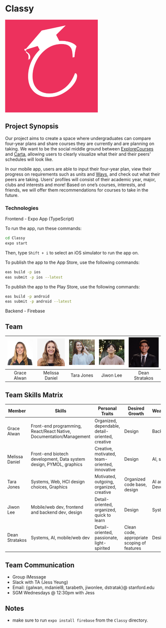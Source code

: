 # Classy
<img src=images/logo.png width=300 />

## Project Synopsis
Our project aims to create a space where undergraduates can compare four-year
plans and share courses they are currently and are planning on taking. We want
to be the social middle ground between
[ExploreCourses](https://explorecourses.stanford.edu) and
[Carta](https://carta-beta.stanford.edu), allowing users to clearly visualize
what their and their peers' schedules will look like. 

In our mobile app, users are able to input their four-year plan, view their
progress on requirements such as units and [Ways](https://ways.stanford.edu),
and check out what their peers are taking. Users' profiles will consist of their
academic year, major, clubs and interests and more! Based on one’s courses,
interests, and friends, we will offer them recommendations for courses to take
in the future.

### Technologies
Frontend - Expo App (TypeScript)

To run the app, run these commands:

```sh
cd Classy
expo start
```

Then, type `Shift + i` to select an iOS simulator to run the app on.

To publish the app to the App Store, use the following commands:

```sh
eas build -p ios
eas submit -p ios --latest
```

To publish the app to the Play Store, use the following commands:

```sh
eas build -p android
eas submit -p android --latest
```

Backend - Firebase

## Team
| <img src=images/grace.JPG width=160/> | <img src=images/mel.jpeg width=160/> | <img src=images/tara.jpeg width=160/> | <img src=images/jiwon.jpeg width=160/> | <img src=images/dean.jpg width=160/> |
| :---: | :---: | :---: | :---: | :---: |
| Grace Alwan | Melissa Daniel | Tara Jones | Jiwon Lee | Dean Stratakos |

## Team Skills Matrix
| Member | Skills | Personal Traits | Desired Growth | Weaknesses |
| --- | --- | --- | --- | --- |
| Grace Alwan | Front-end programming, React/React Native, Documentation/Management | Organized, dependable, detail-oriented, creative | Design | Backend |
| Melissa Daniel | Front-end biotech development, Data system design, PYMOL, graphics | Creative, motivated, team-oriented, innovative | Design | AI, systems |
| Tara Jones | Systems, Web, HCI design choices, Graphics | Motivated, outgoing, organized, creative | Organized code base, design | AI and App Development |
| Jiwon Lee | Mobile/web dev, frontend and backend dev, design | Detail-oriented, organized, quick to learn | Design | Systems, AI |
| Dean Stratakos | Systems, AI, mobile/web dev | Detail-oriented, passionate, light-spirited | Clean code, appropriate scoping of features | Design |

## Team Communication
* Group iMessage
* Slack with TA (Jess Yeung)
* Email: {galwan, mdaniel8, tarabeth, jiwonlee, dstratak}@ stanford.edu
* SGM Wednesdays @ 12:30pm with Jess


## Notes
- make sure to run `expo install firebase` from the `Classy` directory.
